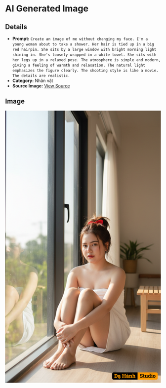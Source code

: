 # AI Generated Image

## Details
- **Prompt:** `Create an image of me without changing my face. I'm a young woman about to take a shower. Her hair is tied up in a big red hairpin. She sits by a large window with bright morning light shining in. She's loosely wrapped in a white towel. She sits with her legs up in a relaxed pose. The atmosphere is simple and modern, giving a feeling of warmth and relaxation. The natural light emphasizes the figure clearly. The shooting style is like a movie. The details are realistic.`
- **Category:** Nhân vật
- **Source Image:** [View Source](https://raw.githubusercontent.com/lenzcomvth/ImageLibrary/main/Female.png)

## Image
![AI Generated Image](./image-2025-10-03T09-28-30-324Z.png)